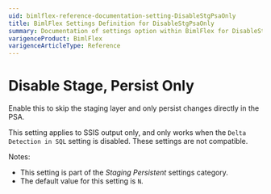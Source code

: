 ```yaml
---
uid: bimlflex-reference-documentation-setting-DisableStgPsaOnly
title: BimlFlex Settings Definition for DisableStgPsaOnly
summary: Documentation of settings option within BimlFlex for DisableStgPsaOnly
varigenceProduct: BimlFlex
varigenceArticleType: Reference
---
```


# Disable Stage, Persist Only

Enable this to skip the staging layer and only persist changes directly in the PSA.

This setting applies to SSIS output only, and only works when the `Delta Detection in SQL` setting is disabled. These settings are not compatible.

Notes:

* This setting is part of the *Staging Persistent* settings category.
* The default value for this setting is `N`.